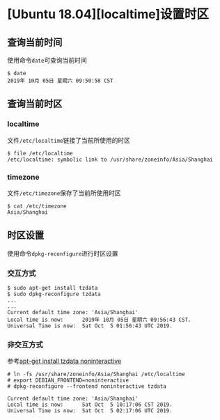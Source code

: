 
# [Ubuntu 18.04][localtime]设置时区

## 查询当前时间

使用命令`date`可查询当前时间

```
$ date
2019年 10月 05日 星期六 09:50:58 CST
```

## 查询当前时区

### localtime

文件`/etc/localtime`链接了当前所使用的时区

```
$ file /etc/localtime 
/etc/localtime: symbolic link to /usr/share/zoneinfo/Asia/Shanghai
```

### timezone

文件`/etc/timezone`保存了当前所使用时区

```
$ cat /etc/timezone 
Asia/Shanghai
```

## 时区设置

使用命令`dpkg-reconfigure`进行时区设置

### 交互方式

```
$ sudo apt-get install tzdata
$ sudo dpkg-reconfigure tzdata
...
...
Current default time zone: 'Asia/Shanghai'
Local time is now:      2019年 10月 05日 星期六 09:56:43 CST.
Universal Time is now:  Sat Oct  5 01:56:43 UTC 2019.
```

### 非交互方式

参考[apt-get install tzdata noninteractive](https://stackoverflow.com/questions/44331836/apt-get-install-tzdata-noninteractive)

```
# ln -fs /usr/share/zoneinfo/Asia/Shanghai /etc/localtime
# export DEBIAN_FRONTEND=noninteractive
# dpkg-reconfigure --frontend noninteractive tzdata

Current default time zone: 'Asia/Shanghai'
Local time is now:      Sat Oct  5 10:17:06 CST 2019.
Universal Time is now:  Sat Oct  5 02:17:06 UTC 2019.
```
